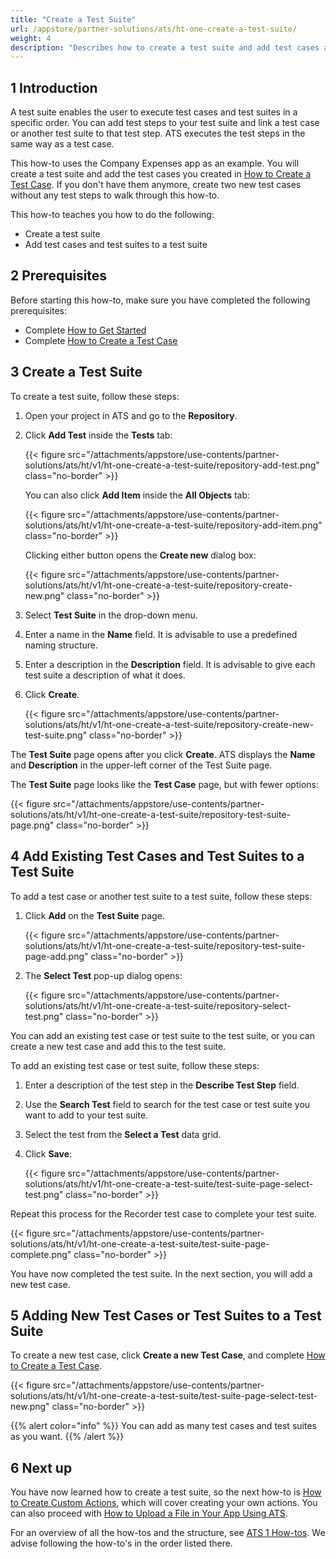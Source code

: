 ```yaml
---
title: "Create a Test Suite"
url: /appstore/partner-solutions/ats/ht-one-create-a-test-suite/
weight: 4
description: "Describes how to create a test suite and add test cases and test suites to your test suite."
---
```


## 1 Introduction

A test suite enables the user to execute test cases and test suites in a specific order. You can add test steps to your test suite and link a test case or another test suite to that test step. ATS executes the test steps in the same way as a test case.

This how-to uses the Company Expenses app as an example. You will create a test suite and add the test cases you created in [How to Create a Test Case](/appstore/partner-solutions/ats/ht-one-create-a-test-case/). If you don't have them anymore, create two new test cases without any test steps to walk through this how-to. 

This how-to teaches you how to do the following:

* Create a test suite
* Add test cases and test suites to a test suite

## 2 Prerequisites

Before starting this how-to, make sure you have completed the following prerequisites:

* Complete [How to Get Started](/appstore/partner-solutions/ats/ht-one-getting-started/)
* Complete [How to Create a Test Case](/appstore/partner-solutions/ats/ht-one-create-a-test-case/)

## 3 Create a Test Suite

To create a test suite, follow these steps:

1. Open your project in ATS and go to the **Repository**.
2. Click **Add Test** inside the **Tests** tab:
    
    {{< figure src="/attachments/appstore/use-contents/partner-solutions/ats/ht/v1/ht-one-create-a-test-suite/repository-add-test.png" class="no-border" >}}

    You can also click **Add Item** inside the **All Objects** tab:
    
    {{< figure src="/attachments/appstore/use-contents/partner-solutions/ats/ht/v1/ht-one-create-a-test-suite/repository-add-item.png" class="no-border" >}}

    Clicking either button opens the **Create new** dialog box:
    
    {{< figure src="/attachments/appstore/use-contents/partner-solutions/ats/ht/v1/ht-one-create-a-test-suite/repository-create-new.png" class="no-border" >}}

3. Select **Test Suite** in the drop-down menu.
4. Enter a name in the **Name** field. It is advisable to use a predefined naming structure.
5. Enter a description in the **Description** field. It is advisable to give each test suite a description of what it does.
6. Click **Create**.
    
    {{< figure src="/attachments/appstore/use-contents/partner-solutions/ats/ht/v1/ht-one-create-a-test-suite/repository-create-new-test-suite.png" class="no-border" >}}

The **Test Suite** page opens after you click **Create**. ATS displays the **Name** and **Description** in the upper-left corner of the Test Suite page.

The **Test Suite** page looks like the **Test Case** page, but with fewer options:
    
{{< figure src="/attachments/appstore/use-contents/partner-solutions/ats/ht/v1/ht-one-create-a-test-suite/repository-test-suite-page.png" class="no-border" >}}
    
## 4 Add Existing Test Cases and Test Suites to a Test Suite

To add a test case or another test suite to a test suite, follow these steps:

1. Click **Add** on the **Test Suite** page.
    
    {{< figure src="/attachments/appstore/use-contents/partner-solutions/ats/ht/v1/ht-one-create-a-test-suite/repository-test-suite-page-add.png" class="no-border" >}}

2. The **Select Test** pop-up dialog opens:
    
    {{< figure src="/attachments/appstore/use-contents/partner-solutions/ats/ht/v1/ht-one-create-a-test-suite/repository-select-test.png" class="no-border" >}}

You can add an existing test case or test suite to the test suite, or you can create a new test case and add this to the test suite.
  
To add an existing test case or test suite, follow these steps:

1. Enter a description of the test step in the **Describe Test Step** field.
2. Use the **Search Test** field to search for the test case or test suite you want to add to your test suite.
3. Select the test from the **Select a Test** data grid. 
4. Click **Save**:
    
    {{< figure src="/attachments/appstore/use-contents/partner-solutions/ats/ht/v1/ht-one-create-a-test-suite/test-suite-page-select-test.png" class="no-border" >}}

Repeat this process for the Recorder test case to complete your test suite.

{{< figure src="/attachments/appstore/use-contents/partner-solutions/ats/ht/v1/ht-one-create-a-test-suite/test-suite-page-complete.png" class="no-border" >}}

You have now completed the test suite. In the next section, you will add a new test case.

## 5 Adding New Test Cases or Test Suites to a Test Suite

To create a new test case, click **Create a new Test Case**, and complete [How to Create a Test Case](/appstore/partner-solutions/ats/ht-one-create-a-test-case/).
    
{{< figure src="/attachments/appstore/use-contents/partner-solutions/ats/ht/v1/ht-one-create-a-test-suite/test-suite-page-select-test-new.png" class="no-border" >}}

{{% alert color="info" %}}
You can add as many test cases and test suites as you want. 
{{% /alert %}}

## 6 Next up

You have now learned how to create a test suite, so the next how-to is [How to Create Custom Actions](/appstore/partner-solutions/ats/ht-one-create-custom-actions/), which will cover creating your own actions. You can also proceed with [How to Upload a File in Your App Using ATS](/appstore/partner-solutions/ats/ht-one-upload-file-using-ats/).

For an overview of all the how-tos and the structure, see [ATS 1 How-tos](/appstore/partner-solutions/ats/ht-one/). We advise following the how-to's in the order listed there.
